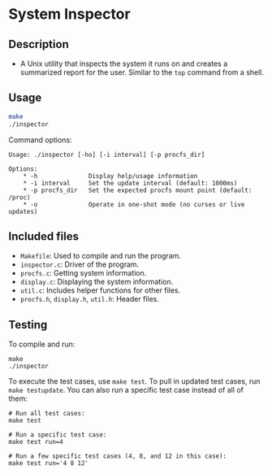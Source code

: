 # System Inspector

## Description
- A Unix utility that inspects the system it runs on and creates a summarized report for the user. Similar to the `top` command from a shell.

## Usage
```bash
make
./inspector
```
Command options:
```
Usage: ./inspector [-ho] [-i interval] [-p procfs_dir]

Options:
    * -h              Display help/usage information
    * -i interval     Set the update interval (default: 1000ms)
    * -p procfs_dir   Set the expected procfs mount point (default: /proc)
    * -o              Operate in one-shot mode (no curses or live updates)
```

## Included files

- `Makefile`: Used to compile and run the program.
- `inspector.c`: Driver of the program.
- `procfs.c`: Getting system information.
- `display.c`: Displaying the system information.
- `util.c`: Includes helper functions for other files.
- `procfs.h`, `display.h`, `util.h`: Header files.

## Testing

To compile and run:
```
make
./inspector
```

To execute the test cases, use `make test`. To pull in updated test cases, run `make testupdate`. You can also run a specific test case instead of all of them:

```
# Run all test cases:
make test

# Run a specific test case:
make test run=4

# Run a few specific test cases (4, 8, and 12 in this case):
make test run='4 8 12'
```
